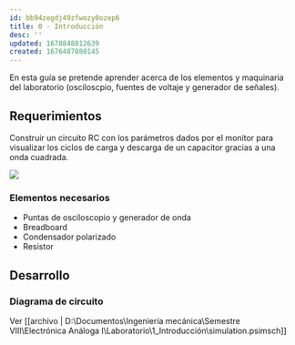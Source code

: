 ```yaml
---
id: bb94zegdj49zfwozy0ozep6
title: 0 - Introducción
desc: ''
updated: 1678848812639
created: 1676487880145
---
```


En esta guía se pretende aprender acerca de los elementos y maquinaria del laboratorio (osciloscpio, fuentes de voltaje y generador de señales).

## Requerimientos

Construir un circuito RC con los parámetros dados por el monitor para visualizar los ciclos de carga y descarga de un capacitor gracias a una onda cuadrada.

![](/assets/images/2023-02-15-14-09-03.png)

### Elementos necesarios
- Puntas de osciloscopio y generador de onda
- Breadboard
- Condensador polarizado
- Resistor

## Desarrollo

### Diagrama de circuito

Ver [[archivo | D:\Documentos\Ingeniería mecánica\Semestre VIII\Electrónica Análoga I\Laboratorio\1_Introducción\simulation.psimsch]]